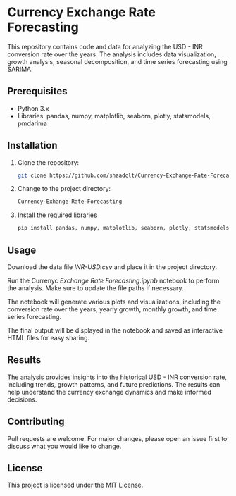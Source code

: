 # Currency Exchange Rate Forecasting

This repository contains code and data for analyzing the USD - INR conversion rate over the years. The analysis includes data visualization, growth analysis, seasonal decomposition, and time series forecasting using SARIMA.

## Prerequisites

- Python 3.x
- Libraries: pandas, numpy, matplotlib, seaborn, plotly, statsmodels, pmdarima

## Installation

1. Clone the repository:

   ```bash
   git clone https://github.com/shaadclt/Currency-Exchange-Rate-Forecasting.git
   ```

2. Change to the project directory:

   ```bash
   Currency-Exhange-Rate-Forecasting
   ```
   
3. Install the required libraries

   ```bash
   pip install pandas, numpy, matplotlib, seaborn, plotly, statsmodels, pmdarima
   ```

## Usage
Download the data file *INR-USD.csv* and place it in the project directory.

Run the Currenyc *Exchange Rate Forecasting.ipynb* notebook to perform the analysis. Make sure to update the file paths if necessary.

The notebook will generate various plots and visualizations, including the conversion rate over the years, yearly growth, monthly growth, and time series forecasting.

The final output will be displayed in the notebook and saved as interactive HTML files for easy sharing.

## Results
The analysis provides insights into the historical USD - INR conversion rate, including trends, growth patterns, and future predictions. The results can help understand the currency exchange dynamics and make informed decisions.

## Contributing
Pull requests are welcome. For major changes, please open an issue first to discuss what you would like to change.

## License
This project is licensed under the MIT License.

